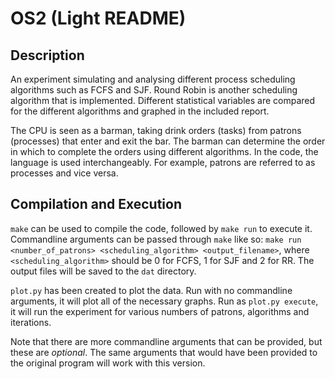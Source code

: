 # OS2 (Light README)

## Description

An experiment simulating and analysing different process scheduling algorithms such as FCFS and SJF. Round Robin is another scheduling algorithm that is implemented. Different statistical variables are compared for the different algorithms and graphed in the included report.

The CPU is seen as a barman, taking drink orders (tasks) from patrons (processes) that enter and exit the bar. The barman can determine the order in which to complete the orders using different algorithms. In the code, the language is used interchangeably. For example, patrons are referred to as processes and vice versa.

## Compilation and Execution

`make` can be used to compile the code, followed by `make run` to execute it. Commandline arguments can be passed through `make` like so: `make run <number_of_patrons> <scheduling_algorithm> <output_filename>`, where `<scheduling_algorithm>` should be 0 for FCFS, 1 for SJF and 2 for RR. The output files will be saved to the `dat` directory.

`plot.py` has been created to plot the data. Run with no commandline arguments, it will plot all of the necessary graphs. Run as `plot.py execute`, it will run the experiment for various numbers of patrons, algorithms and iterations.

Note that there are more commandline arguments that can be provided, but these are *optional*. The same arguments that would have been provided to the original program will work with this version.
